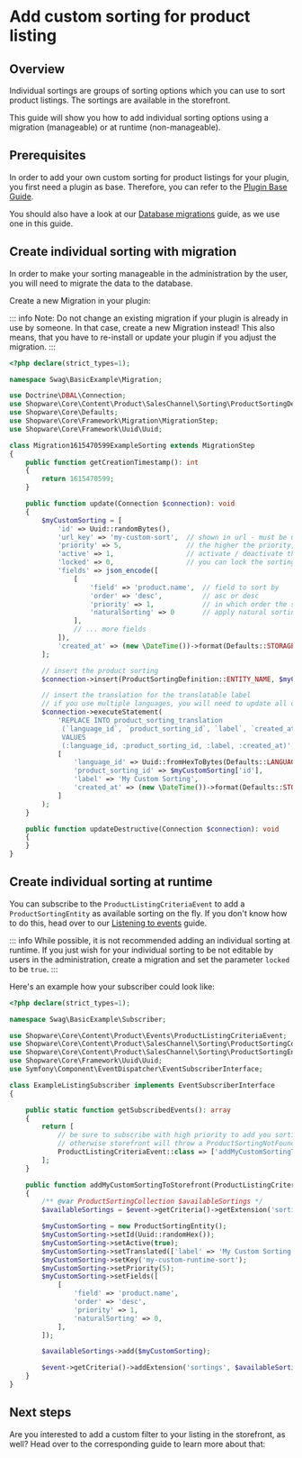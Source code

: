 # Add custom sorting for product listing

## Overview

Individual sortings are groups of sorting options which you can use to sort product listings. The sortings are available in the storefront.

This guide will show you how to add individual sorting options using a migration \(manageable\) or at runtime \(non-manageable\).

## Prerequisites

In order to add your own custom sorting for product listings for your plugin, you first need a plugin as base. Therefore, you can refer to the [Plugin Base Guide](../plugin-base-guide.md).

You should also have a look at our [Database migrations](../plugin-fundamentals/database-migrations.md) guide, as we use one in this guide.

## Create individual sorting with migration

In order to make your sorting manageable in the administration by the user, you will need to migrate the data to the database.

Create a new Migration in your plugin:

::: info
Note: Do not change an existing migration if your plugin is already in use by someone. In that case, create a new Migration instead! This also means, that you have to re-install or update your plugin if you adjust the migration.
:::

<CodeBlock title="<plugin root>/src/Migration/Migration1615470599ExampleSorting.php">

```php
<?php declare(strict_types=1);

namespace Swag\BasicExample\Migration;

use Doctrine\DBAL\Connection;
use Shopware\Core\Content\Product\SalesChannel\Sorting\ProductSortingDefinition;
use Shopware\Core\Defaults;
use Shopware\Core\Framework\Migration\MigrationStep;
use Shopware\Core\Framework\Uuid\Uuid;

class Migration1615470599ExampleSorting extends MigrationStep
{
    public function getCreationTimestamp(): int
    {
        return 1615470599;
    }

    public function update(Connection $connection): void
    {
        $myCustomSorting = [
            'id' => Uuid::randomBytes(),
            'url_key' => 'my-custom-sort',  // shown in url - must be unique system wide
            'priority' => 5,                // the higher the priority, the further upwards it will be shown in the sortings dropdown in storefront
            'active' => 1,                  // activate / deactivate the sorting
            'locked' => 0,                  // you can lock the sorting here to prevent it from being edited in the administration
            'fields' => json_encode([
                [
                    'field' => 'product.name',  // field to sort by
                    'order' => 'desc',          // asc or desc
                    'priority' => 1,            // in which order the sorting is to applied (higher priority comes first)
                    'naturalSorting' => 0       // apply natural sorting logic to this field
                ],
                // ... more fields
            ]),
            'created_at' => (new \DateTime())->format(Defaults::STORAGE_DATE_TIME_FORMAT),
        ];

        // insert the product sorting
        $connection->insert(ProductSortingDefinition::ENTITY_NAME, $myCustomSorting);

        // insert the translation for the translatable label
        // if you use multiple languages, you will need to update all of them
        $connection->executeStatement(
            'REPLACE INTO product_sorting_translation
             (`language_id`, `product_sorting_id`, `label`, `created_at`)
             VALUES
             (:language_id, :product_sorting_id, :label, :created_at)',
            [
                'language_id' => Uuid::fromHexToBytes(Defaults::LANGUAGE_SYSTEM),
                'product_sorting_id' => $myCustomSorting['id'],
                'label' => 'My Custom Sorting',
                'created_at' => (new \DateTime())->format(Defaults::STORAGE_DATE_TIME_FORMAT),
            ]
        );
    }

    public function updateDestructive(Connection $connection): void
    {
    }
}
```

</CodeBlock>

## Create individual sorting at runtime

You can subscribe to the `ProductListingCriteriaEvent` to add a `ProductSortingEntity` as available sorting on the fly. If you don't know how to do this, head over to our [Listening to events](../plugin-fundamentals/listening-to-events.md) guide.

::: info
While possible, it is not recommended adding an individual sorting at runtime. If you just wish for your individual sorting to be not editable by users in the administration, create a migration and set the parameter `locked` to be `true`.
:::

Here's an example how your subscriber could look like:

<CodeBlock title="<plugin root>/src/Subscriber/ExampleListingSubscriber.php">

```php
<?php declare(strict_types=1);

namespace Swag\BasicExample\Subscriber;

use Shopware\Core\Content\Product\Events\ProductListingCriteriaEvent;
use Shopware\Core\Content\Product\SalesChannel\Sorting\ProductSortingCollection;
use Shopware\Core\Content\Product\SalesChannel\Sorting\ProductSortingEntity;
use Shopware\Core\Framework\Uuid\Uuid;
use Symfony\Component\EventDispatcher\EventSubscriberInterface;

class ExampleListingSubscriber implements EventSubscriberInterface
{

    public static function getSubscribedEvents(): array
    {
        return [
            // be sure to subscribe with high priority to add you sorting before the default shopware logic applies
            // otherwise storefront will throw a ProductSortingNotFoundException
            ProductListingCriteriaEvent::class => ['addMyCustomSortingToStorefront', 500],
        ];
    }

    public function addMyCustomSortingToStorefront(ProductListingCriteriaEvent $event): void
    {
        /** @var ProductSortingCollection $availableSortings */
        $availableSortings = $event->getCriteria()->getExtension('sortings') ?? new ProductSortingCollection();

        $myCustomSorting = new ProductSortingEntity();
        $myCustomSorting->setId(Uuid::randomHex());
        $myCustomSorting->setActive(true);
        $myCustomSorting->setTranslated(['label' => 'My Custom Sorting at runtime']);
        $myCustomSorting->setKey('my-custom-runtime-sort');
        $myCustomSorting->setPriority(5);
        $myCustomSorting->setFields([
            [
                'field' => 'product.name',
                'order' => 'desc',
                'priority' => 1,
                'naturalSorting' => 0,
            ],
        ]);

        $availableSortings->add($myCustomSorting);

        $event->getCriteria()->addExtension('sortings', $availableSortings);
    }
}
```

</CodeBlock>

## Next steps

Are you interested to add a custom filter to your listing in the storefront, as well? Head over to the corresponding guide to learn more about that:

<PageRef page="add-listing-filters.md" title="<<<title-missing>>>" />
